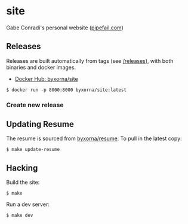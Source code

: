 # site

Gabe Conradi's personal website ([pipefail.com](https://pipefail.com))

## Releases

Releases are built automatically from tags (see [/releases](https://github.com/byxorna/site/releases)), with both binaries and docker images.

- [Docker Hub: byxorna/site](https://hub.docker.com/repository/docker/byxorna/site)

```
$ docker run -p 8000:8000 byxorna/site:latest
```

### Create new release



## Updating Resume

The resume is sourced from [byxorna/resume](https://github.com/byxorna/resume). To pull in the latest copy:

```
$ make update-resume
```

## Hacking

Build the site:

```
$ make
```

Run a dev server:

```
$ make dev
```
